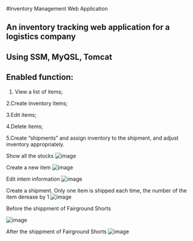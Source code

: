 #Inventory Management Web Application  

 ## An inventory tracking web application for a logistics company



## Using SSM, MyQSL, Tomcat
## Enabled function:


  1. View a list of items;

  2.Create inventory items;

  3.Edit items;

  4.Delete items;

  5.Create “shipments” and assign inventory to the shipment, and adjust inventory appropriately.

Show all the stocks
![image](https://user-images.githubusercontent.com/78027883/169696874-7e1d91aa-19f0-408b-9f5e-ddaefdb287bc.png)

Create a new item
![image](https://user-images.githubusercontent.com/78027883/169696839-3373ad9a-b87b-4b77-9af5-7f10f6229663.png)

Edit intem information
![image](https://user-images.githubusercontent.com/78027883/169696934-9c4ec9be-f2ed-47f8-9207-da35bb45fa19.png)

Create a shipment. Only one item is shipped each time, the number of the item derease by 1
![image](https://user-images.githubusercontent.com/78027883/169697007-47b16780-e1e4-45aa-a33f-42f7572733e2.png)


Before the shippment of Fairground Shorts 

![image](https://user-images.githubusercontent.com/78027883/169697159-52f705e3-98d4-4cd5-a8e4-cbc11296e837.png)

After the shippment of Fairground Shorts 
![image](https://user-images.githubusercontent.com/78027883/169697184-8fa0b77e-de78-44a4-b906-0bac7825b45d.png)




